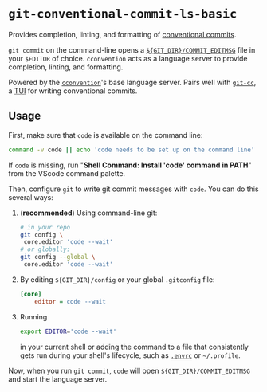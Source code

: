 # `git-conventional-commit-ls-basic`

Provides completion, linting, and formatting of [conventional commits][ccs].

`git commit` on the command-line opens a [`${GIT_DIR}/COMMIT_EDITMSG`](https://git-scm.com/docs/git-commit#_files) file in your `$EDITOR` of choice.
`cconvention` acts as a language server to provide completion, linting, and formatting.

<!-- TODO: embed video -->

Powered by the [`cconvention`][repo]'s base language server.
Pairs well with [`git-cc`][git-cc], a <abbr title="Terminal User Interface">TUI</abbr> for writing conventional commits.

## Usage

First, make sure that `code` is available on the command line:

```sh
command -v code || echo 'code needs to be set up on the command line'
```

If `code` is missing, run "**Shell Command: Install 'code' command in PATH**" from the VScode command palette.

Then, configure `git` to write git commit messages with `code`.
You can do this several ways:

1. (**recommended**) Using command-line git:
   ```sh
   # in your repo
   git config \
    core.editor 'code --wait'
   # or globally:
   git config --global \
    core.editor 'code --wait'
   ```
1. By editing `${GIT_DIR}/config` or your global `.gitconfig` file:

   ```ini
   [core]
       editor = code --wait
   ```

1. Running
   ```sh
   export EDITOR='code --wait'
   ```
   in your current shell or adding the command to a file that consistently gets run during your shell's lifecycle, such as [`.envrc`][direnv] or `~/.profile`.

Now, when you run `git commit`, `code` will open `${GIT_DIR}/COMMIT_EDITMSG` and start the language server.

<!-- TODO: note about telemetry &/ alert + consent -->
<!-- TODO: notes about configuration in pro version -->

<!-- links -->

[ccs]: https://conventionalcommits.org
[repo]: https://github.com/skalt/cconvention
[git-cc]: https://github.com/skalt/git-cc
[direnv]: https://direnv.net/

